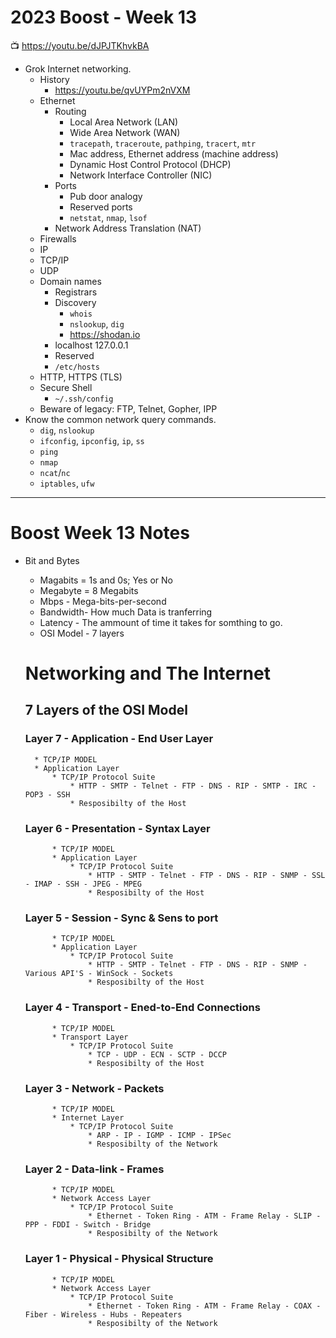 # 2023 Boost - Week 13

📺 <https://youtu.be/dJPJTKhvkBA>

* Grok Internet networking.
    * History
        * <https://youtu.be/qvUYPm2nVXM>
    * Ethernet
        * Routing
           * Local Area Network (LAN)
           * Wide Area Network (WAN)
           * `tracepath`, `traceroute`, `pathping`, `tracert`, `mtr`
           * Mac address, Ethernet address (machine address)
           * Dynamic Host Control Protocol (DHCP)
           * Network Interface Controller (NIC)
        * Ports
           * Pub door analogy
           * Reserved ports
           * `netstat`, `nmap`, `lsof`
        * Network Address Translation (NAT)
    * Firewalls
    * IP
    * TCP/IP
    * UDP
    * Domain names
        * Registrars
        * Discovery
            * `whois`
            * `nslookup`, `dig`
            * <https://shodan.io>
        * localhost 127.0.0.1
        * Reserved
        * `/etc/hosts`
    * HTTP, HTTPS (TLS)
    * Secure Shell
        * `~/.ssh/config`
    * Beware of legacy: FTP, Telnet, Gopher, IPP
* Know the common network query commands.
    * `dig`, `nslookup`
    * `ifconfig`, `ipconfig`, `ip`, `ss`
    * `ping`
    * `nmap`
    * `ncat`/`nc`
    * `iptables`, `ufw`

---

# Boost Week 13 Notes

* Bit and Bytes
    * Magabits = 1s and 0s; Yes or No
    * Megabyte = 8 Megabits
    * Mbps - Mega-bits-per-second
    * Bandwidth- How much Data is tranferring
    * Latency - The ammount of time it takes for somthing to go.
    * OSI Model - 7 layers

         
    # Networking and The Internet
    ## 7 Layers of the OSI Model  

    ### Layer 7 - Application - End User Layer
        * TCP/IP MODEL
        * Application Layer
            * TCP/IP Protocol Suite
                * HTTP - SMTP - Telnet - FTP - DNS - RIP - SMTP - IRC - POP3 - SSH
                * Resposibilty of the Host

    ### Layer 6 - Presentation - Syntax Layer
            * TCP/IP MODEL
            * Application Layer
                * TCP/IP Protocol Suite
                    * HTTP - SMTP - Telnet - FTP - DNS - RIP - SNMP - SSL - IMAP - SSH - JPEG - MPEG
                    * Resposibilty of the Host

    ### Layer 5 - Session - Sync & Sens to port
            * TCP/IP MODEL
            * Application Layer
                * TCP/IP Protocol Suite
                    * HTTP - SMTP - Telnet - FTP - DNS - RIP - SNMP - Various API'S - WinSock - Sockets
                    * Resposibilty of the Host
                        
    ### Layer 4 - Transport - Ened-to-End Connections
            * TCP/IP MODEL
            * Transport Layer
                * TCP/IP Protocol Suite
                    * TCP - UDP - ECN - SCTP - DCCP
                    * Resposibilty of the Host

    ### Layer 3 - Network - Packets
            * TCP/IP MODEL
            * Internet Layer
                * TCP/IP Protocol Suite
                    * ARP - IP - IGMP - ICMP - IPSec
                    * Resposibilty of the Network

    ### Layer 2 - Data-link - Frames
            * TCP/IP MODEL
            * Network Access Layer
                * TCP/IP Protocol Suite
                    * Ethernet - Token Ring - ATM - Frame Relay - SLIP - PPP - FDDI - Switch - Bridge
                    * Resposibilty of the Network

    ### Layer 1 - Physical - Physical Structure
            * TCP/IP MODEL
            * Network Access Layer
                * TCP/IP Protocol Suite
                    * Ethernet - Token Ring - ATM - Frame Relay - COAX - Fiber - Wireless - Hubs - Repeaters
                    * Resposibilty of the Network